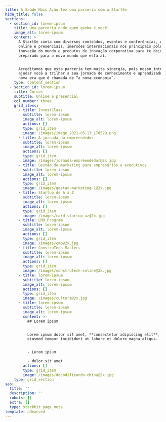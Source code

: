 ```yaml
---
title: A Saúde Mais Ação fez uma parceria com a StartSe
hide_title: false
sections:
  - section_id: lorem-ipsum
    title: Uma parceria onde quem ganha é você!
    image_alt: lorem-ipsum
    content: >
      A StartSe conta com diversos conteúdos, eventos e conferências, cursos
      online e presenciais, imersões internacionais nos principais polos de
      inovação do mundo e produtos de inovação corporativa para te deixar
      preparado para o novo mundo que está aí.


      Acreditamos que esta parceria tem muita sinergia, pois nosso intuito é
      ajudar você a trilhar a sua jornada de conhecimento e aprendizado nessa
      nova era que é chamada de “a nova economia”.
    type: content_section
  - section_id: lorem-ipsum
    title: Cursos
    subtitle: Online e presencial
    col_number: three
    grid_items:
      - title: InvestClass
        subtitle: lorem-ipsum
        image_alt: lorem-ipsum
        actions: []
        type: grid_item
        image: /images/image_2021-05-13_170529.png
      - title: A jornada do empreendedor
        subtitle: lorem-ipsum
        image_alt: lorem-ipsum
        actions: []
        type: grid_item
        image: /images/jornada-empreendedor@2x.jpg
      - title: Gestão de marketing para empresários e executivos
        subtitle: lorem-ipsum
        image_alt: lorem-ipsum
        actions: []
        type: grid_item
        image: /images/gestao-marketing-1@2x.jpg
      - title: Startup de A a Z
        subtitle: lorem-ipsum
        image_alt: lorem-ipsum
        actions: []
        type: grid_item
        image: /images/card-startup-az@2x.jpg
      - title: CMO Program
        subtitle: lorem-ipsum
        image_alt: lorem-ipsum
        actions: []
        type: grid_item
        image: /images/cmo@2x.jpg
      - title: ConstruTech Masters
        subtitle: lorem-ipsum
        image_alt: lorem-ipsum
        actions: []
        type: grid_item
        image: /images/construtech-online@2x.jpg
      - title: lorem-ipsum
        subtitle: lorem-ipsum
        image_alt: lorem-ipsum
        actions: []
        type: grid_item
        image: /images/cultura@2x.jpg
      - title: lorem-ipsum
        subtitle: lorem-ipsum
        image_alt: lorem-ipsum
        content: >-
          ## Lorem ipsum


          Lorem ipsum dolor sit amet, **consectetur adipiscing elit**, sed do
          eiusmod tempor incididunt ut labore et dolore magna aliqua.


          - Lorem ipsum

          - dolor sit amet
        actions: []
        type: grid_item
        image: /images/decodificando-china@2x.jpg
    type: grid_section
seo:
  title: ''
  description: ''
  robots: []
  extra: []
  type: stackbit_page_meta
template: advanced
---
```

